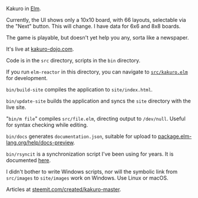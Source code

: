 Kakuro in [Elm](http://elm-lang.org/).

Currently, the UI shows only a 10x10 board, with 66 layouts, selectable via the "Next" button. This will change. I have data for 6x6 and 8x8 boards.

The game is playable, but doesn't yet help you any, sorta like a newspaper.

It's live at [kakuro-dojo.com](http://kakuro-dojo.com/).

Code is in the ```src``` directory, scripts in the ```bin``` directory.

If you run ```elm-reactor``` in this directory, you can navigate to [```src/kakuro.elm```](src/kakuro.elm) for development.

```bin/build-site``` compiles the application to ```site/index.html```.

```bin/update-site``` builds the application and syncs the ```site``` directory with the live site.

"```bin/m file```" compiles ```src/file.elm```, directing output to ```/dev/null```. Useful for syntax checking while editing.

```bin/docs``` generates ```documentation.json```, suitable for upload to [package.elm-lang.org/help/docs-preview](http://package.elm-lang.org/help/docs-preview).

```bin/rsyncit``` is a synchronization script I've been using for years. It is documented [here](https://steemit.com/hacking/@billstclair/rsyncit).

I didn't bother to write Windows scripts, nor will the symbolic link from ```src/images``` to ```site/images``` work on Windows. Use Linux or macOS.

Articles at <a href='https://steemit.com/created/kakuro-master'>steemit.com/created/kakuro-master</a>.
